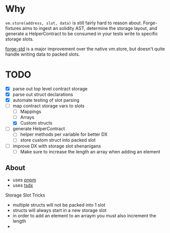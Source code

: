 # Why

`vm.store(address, slot, data)` is still fairly hard to reason about.
Forge-fixtures aims to ingest an solidity AST, determine the storage layout, and generate a HelperContract to be consumed in your tests write to specific storage slots.

[forge-std](https://github.com/brockelmore/forge-std) is a major improvement over the native vm.store, but doesn't quite handle writing data to packed slots.

# TODO

- [x] parse out top level contract storage
- [x] parse out struct declarations
- [x] automate testing of slot parsing
- [ ] map contract storage vars to slots
  - [ ] Mappings
  - [ ] Arrays
  - [x] Custom structs
- [ ] generate HelperContract
  - [ ] helper methods per variable for better DX
  - [ ] store custom struct into packed slot
- [ ] improve DX with storage slot shenanigans
  - [ ] Make sure to increase the length an array when adding an element

## About

- uses [pnpm](https://pnpm.io/)
- uses [tsdx](https://tsdx.io/)

Storage Slot Tricks

- multiple structs will not be packed into 1 slot
- structs will always start in a new storage slot
- in order to add an element to an arraym you must also increment the length
-
